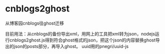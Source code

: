 # cnblogs2ghost
从博客园cnblogs往ghost迁移

目前用法：从cnblogs的备份导出xml，用网上的工具把xml转为json，nodejs运行cnblogs2ghost.js得到符合ghost格式的json，把这个json的内容替换ghost导出的json的posts部分，再导入ghost。
uuid用的pnegri/uuid-js